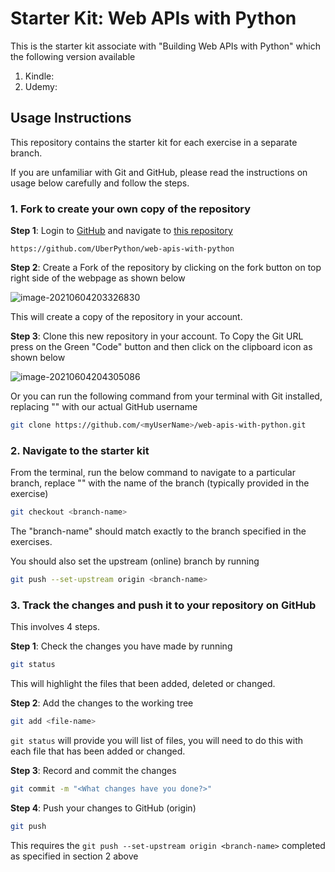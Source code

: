 # Starter Kit: Web APIs with Python

This is the starter kit associate with "Building Web APIs with Python" which the following version available

1. Kindle: 
2. Udemy:

## Usage Instructions

This repository contains the starter kit for each exercise in a separate branch. 

If you are unfamiliar with Git and GitHub, please read the instructions on usage below carefully and follow the steps. 

### 1. Fork to create your own copy of the repository

**Step 1**: Login to [GitHub](https://github.com) and navigate to [this repository](https://github.com/CloudBytesDotDev/web-apis-with-python)

```http
https://github.com/UberPython/web-apis-with-python
```

**Step 2**: Create a Fork of the repository by clicking on the fork button on top right side of the webpage as shown below

![image-20210604203326830](https://user-images.githubusercontent.com/4152163/120856800-f96ade80-c59d-11eb-9f8a-7a217dd98767.png)

This will create a copy of the repository in your account. 

**Step 3**: Clone this new repository in your account. To Copy the Git URL press on the Green "Code" button and then click on the clipboard icon as shown below

![image-20210604204305086](https://user-images.githubusercontent.com/4152163/120856928-27502300-c59e-11eb-9826-eb7777efe3f2.png)

Or you can run the following command from your terminal with Git installed, replacing "<myUserName>" with our actual GitHub username

```bash
git clone https://github.com/<myUserName>/web-apis-with-python.git
```

### 2. Navigate to the starter kit

From the terminal, run the below command to navigate to a particular branch, replace "<branch-name>" with the name of the branch (typically provided in the exercise)

```bash
git checkout <branch-name>
```

The "branch-name" should match exactly to the branch specified in the exercises. 

You should also set the upstream (online) branch by running

```bash
git push --set-upstream origin <branch-name>
```

### 3. Track the changes and push it to your repository on GitHub

This involves 4 steps.

**Step 1**: Check the changes you have made by running

```bash
git status
```

This will highlight the files that been added, deleted or changed. 

**Step 2**: Add the changes to the working tree

```bash
git add <file-name>
```

`git status` will provide you will list of files, you will need to do this with each file that has been added or changed.

**Step 3**: Record and commit the changes

```bash
git commit -m "<What changes have you done?>"
```

**Step 4**: Push your changes to GitHub (origin)

```bash
git push
```

This requires the `git push --set-upstream origin <branch-name>` completed as specified in section 2 above
